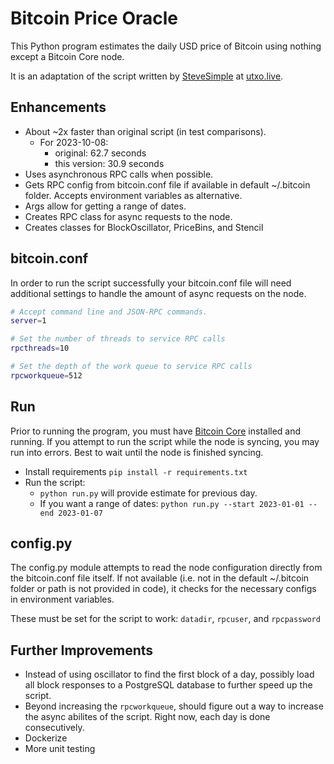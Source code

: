 # Bitcoin Price Oracle

This Python program estimates the daily USD price of Bitcoin using nothing except a Bitcoin Core node.

It is an adaptation of the script written by [SteveSimple](https://twitter.com/SteveSimple) at [utxo.live](https://utxo.live/oracle/).

## Enhancements
* About ~2x faster than original script (in test comparisons). 
  * For 2023-10-08:
    * original: 62.7 seconds
    * this version: 30.9 seconds
* Uses asynchronous RPC calls when possible.
* Gets RPC config from bitcoin.conf file if available in default ~/.bitcoin folder. Accepts environment variables as alternative. 
* Args allow for getting a range of dates.
* Creates RPC class for async requests to the node.
* Creates classes for BlockOscillator, PriceBins, and Stencil

## bitcoin.conf
In order to run the script successfully your bitcoin.conf file will need additional settings to handle the amount of async requests on the node.

```bash
# Accept command line and JSON-RPC commands.
server=1

# Set the number of threads to service RPC calls
rpcthreads=10

# Set the depth of the work queue to service RPC calls
rpcworkqueue=512
```

## Run
Prior to running the program, you must have [Bitcoin Core](https://github.com/bitcoin/bitcoin) installed and running. If you attempt to run the script while the node is syncing, you may run into errors. Best to wait until the node is finished syncing.

- Install requirements `pip install -r requirements.txt`
- Run the script:
  - `python run.py` will provide estimate for previous day.
  - If you want a range of dates: `python run.py --start 2023-01-01 --end 2023-01-07`

## config.py
The config.py module attempts to read the node configuration directly from the bitcoin.conf file itself. If not available (i.e. not in the default ~/.bitcoin folder or path is not provided in code), it checks for the necessary configs in environment variables.

These must be set for the script to work: `datadir`, `rpcuser`, and `rpcpassword`

## Further Improvements
* Instead of using oscillator to find the first block of a day, possibly load all block responses to a PostgreSQL database to further speed up the script.
* Beyond increasing the `rpcworkqueue`, should figure out a way to increase the async abilites of the script. Right now, each day is done consecutively. 
* Dockerize
* More unit testing